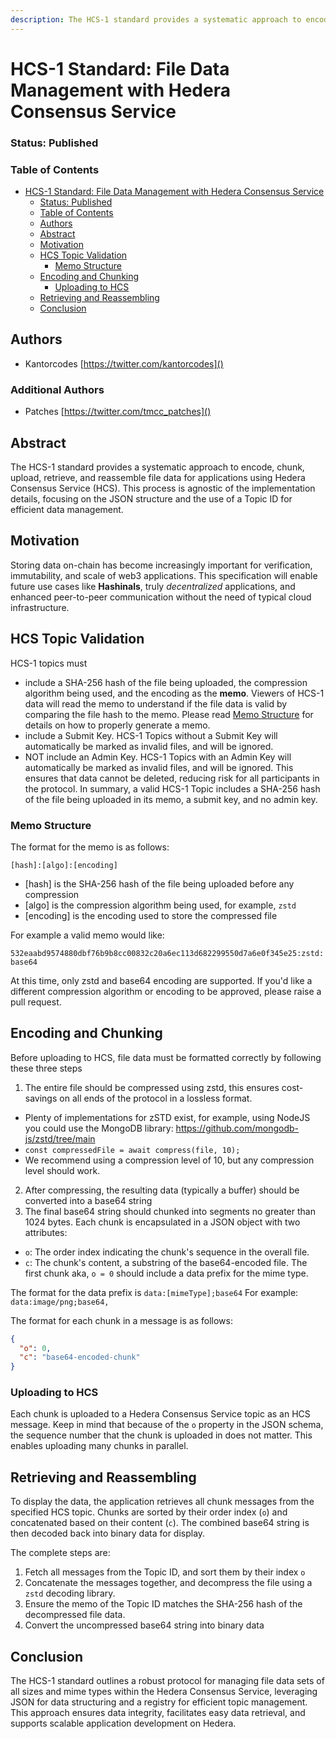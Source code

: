 ```yaml
---
description: The HCS-1 standard provides a systematic approach to encode, chunk, upload, retrieve, and reassemble file data for applications using Hedera Consensus Service (HCS). This process is agnostic of the implementation details, focusing on the JSON structure and the use of a Topic ID for efficient data management.
---
```


# HCS-1 Standard: File Data Management with Hedera Consensus Service

### Status: Published

### Table of Contents
- [HCS-1 Standard: File Data Management with Hedera Consensus Service](#hcs-1-standard-file-data-management-with-hedera-consensus-service)
    - [Status: Published](#status-published)
    - [Table of Contents](#table-of-contents)
  - [Authors](#authors)
  - [Abstract](#abstract)
  - [Motivation](#motivation)
  - [HCS Topic Validation](#hcs-topic-validation)
    - [Memo Structure](#memo-structure)
  - [Encoding and Chunking](#encoding-and-chunking)
    - [Uploading to HCS](#uploading-to-hcs)
  - [Retrieving and Reassembling](#retrieving-and-reassembling)
  - [Conclusion](#conclusion)

## Authors
- Kantorcodes [https://twitter.com/kantorcodes]()

### Additional Authors
- Patches [https://twitter.com/tmcc_patches]()

## Abstract

The HCS-1 standard provides a systematic approach to encode, chunk, upload, retrieve, and reassemble file data for applications using Hedera Consensus Service (HCS). This process is agnostic of the implementation details, focusing on the JSON structure and the use of a Topic ID for efficient data management.

## Motivation
Storing data on-chain has become increasingly important for verification, immutability, and scale of web3 applications. This specification will enable future use cases like **Hashinals**, truly *decentralized* applications, and enhanced peer-to-peer communication without the need of typical cloud infrastructure.

## HCS Topic Validation
 HCS-1 topics must

  - include a SHA-256 hash of the file being uploaded, the compression algorithm being used, and the encoding as the **memo**. Viewers of HCS-1 data will read the memo to understand if the file data is valid by comparing the file hash to the memo. Please read [Memo Structure](#memo-structure) for details on how to properly generate a memo.
  - include a Submit Key. HCS-1 Topics without a Submit Key will automatically be marked as invalid files, and will be ignored.
  - NOT include an Admin Key. HCS-1 Topics with an Admin Key will automatically be marked as invalid files, and will be ignored. This ensures that data cannot be deleted, reducing risk for all participants in the protocol.
In summary, a valid HCS-1 Topic includes a SHA-256 hash of the file being uploaded in its memo, a submit key, and no admin key.

### Memo Structure

 The format for the memo is as follows:

 ```[hash]:[algo]:[encoding]```

 - [hash] is the SHA-256 hash of the file being uploaded before any compression
 - [algo] is the compression algorithm being used, for example, `zstd`
 - [encoding] is the encoding used to store the compressed file

 For example a valid memo would like:

 ```532eaabd9574880dbf76b9b8cc00832c20a6ec113d682299550d7a6e0f345e25:zstd:base64```

 At this time, only zstd and base64 encoding are supported. If you'd like a different compression algorithm or encoding to be approved, please raise a pull request.

## Encoding and Chunking

Before uploading to HCS, file data must be formatted correctly by following these three steps

1. The entire file should be compressed using zstd, this ensures cost-savings on all ends of the protocol in a lossless format.
  - Plenty of implementations for zSTD exist, for example, using NodeJS you could use the MongoDB library: https://github.com/mongodb-js/zstd/tree/main
  - ``` const compressedFile = await compress(file, 10);  ```
  - We recommend using a compression level of 10, but any compression level should work.
2. After compressing, the resulting data (typically a buffer) should be converted into a base64 string
3. The final base64 string should chunked into segments no greater than 1024 bytes. Each chunk is encapsulated in a JSON object with two attributes:

- `o`: The order index indicating the chunk's sequence in the overall file.
- `c`: The chunk's content, a substring of the base64-encoded file. The first chunk aka, `o = 0` should include a data prefix for the mime type.

The format for the data prefix is
```data:[mimeType];base64```
For example:
```data:image/png;base64,```

The format for each chunk in a message is as follows:
```json
{
  "o": 0,
  "c": "base64-encoded-chunk"
}
```

### Uploading to HCS

Each chunk is uploaded to a Hedera Consensus Service topic as an HCS message. Keep in mind that because of the `o` property in the JSON schema, the sequence number that the chunk is uploaded in does not matter. This enables uploading many chunks in parallel.

## Retrieving and Reassembling

To display the data, the application retrieves all chunk messages from the specified HCS topic. Chunks are sorted by their order index (`o`) and concatenated based on their content (`c`). The combined base64 string is then decoded back into binary data for display.

The complete steps are:

1. Fetch all messages from the Topic ID, and sort them by their index `o`
2. Concatenate the messages together, and decompress the file using a `zstd` decoding library.
3. Ensure the memo of the Topic ID matches the SHA-256 hash of the decompressed file data.
4. Convert the uncompressed base64 string into binary data

## Conclusion

The HCS-1 standard outlines a robust protocol for managing file data sets of all sizes and mime types within the Hedera Consensus Service, leveraging JSON for data structuring and a registry for efficient topic management. This approach ensures data integrity, facilitates easy data retrieval, and supports scalable application development on Hedera.